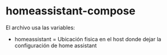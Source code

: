 # homeassistant-compose

El archivo usa las variables:

- homeassistant = Ubicación fisica en el host donde dejar la configuración de home assistant
